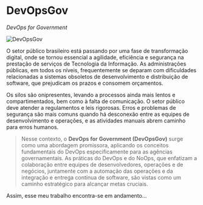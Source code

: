 # DevOpsGov
*DevOps for Government*  

![DevOpsGov](https://github.com/erivandosena/DevOpsGov/assets/23545595/da698d34-e210-4ee7-97d7-a627aa39800f)  

O setor público brasileiro está passando por uma fase de transformação digital, onde se tornou essencial a agilidade, eficiência e segurança na prestação de serviços de Tecnologia da Informação. As administrações públicas, em todos os níveis, frequentemente se deparam com dificuldades relacionadas a sistemas obsoletos de desenvolvimento e distribuição de software, que prejudicam os prazos e consomem orçamentos.  

Os silos são onipresentes, levando a processos ainda mais lentos e compartimentados, bem como à falta de comunicação. O setor público deve atender a regulamentos e leis rigorosas. Erros e problemas de segurança são mais comuns quando há desconexão entre as equipes de desenvolvimento e operações, e as atividades manuais abrem caminho para erros humanos.  

> Nesse contexto, o **DevOps for Government (DevOpsGov)** surge como uma abordagem promissora, aplicando os conceitos fundamentais do DevOps especificamente para as agências governamentais. As práticas do DevOps e do NoOps, que enfatizam a colaboração entre equipes de desenvolvedores, operações e de negócios, juntamente com a automação das operações e da integração e entrega contínua de software, são vistas como um caminho estratégico para alcançar metas cruciais. 

Assim, esse meu trabalho encontra-se em andamento...
